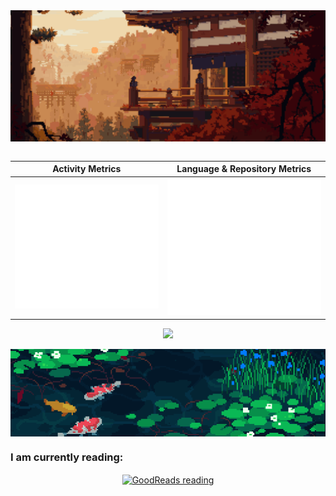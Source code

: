 <div align="center">
   <img align="center" src="Assets/new_top_banner.gif" width="800">
   <br /><br />

   |   Activity Metrics     |    Language & Repository Metrics  |
| -------------- | -------------- |
| <img src="/github-metrics.svg" alt="Metrics" width="100%">    |  <img src="/metrics_2.svg" alt="Metrics" width="100%">   |
   <!-- <img src="https://metrics.lecoq.io/adamjeddy?template=classic&base.header=0&base.activity=0&base.community=0&base.repositories=0&base.metadata=0&achievements=1&languages=1&base=header%2C%20activity%2C%20community%2C%20repositories%2C%20metadata&base.indepth=false&base.hireable=false&base.skip=false&languages=false&languages.ignored=Jupyter%20Notebook&languages.limit=8&languages.threshold=0%25&languages.other=false&languages.colors=rainbow&languages.sections=most-used&languages.details=bytes-size%2C%20percentage&languages.indepth=false&languages.analysis.timeout=15&languages.analysis.timeout.repositories=7.5&languages.categories=programming&languages.recent.categories=programming&languages.recent.load=300&languages.recent.days=14&achievements=false&achievements.threshold=C&achievements.secrets=true&achievements.display=compact&achievements.limit=12&config.timezone=Asia%2FDubai" alt="Metrics" width="100%">-->

   ![](https://komarev.com/ghpvc/?username=AdamJeddy&color=grey&style=for-the-badge)
   
   <img align="center" src="Assets/bottom_banner.gif" width="800">
   
   <h3 align="left">I am currently reading:</h3>
   <a href="<Your Profile URL>"><img src="https://goodreads-readme.vercel.app/api/book?id=149035262" alt="GoodReads reading" width="350" align="center" /></a>
   
</div>


